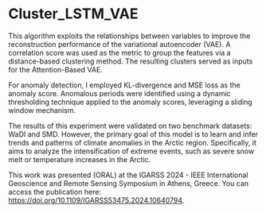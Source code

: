 # Cluster_LSTM_VAE
This algorithm exploits the relationships between variables to improve the reconstruction performance of the variational autoencoder (VAE). A correlation score was used as the metric to group the features via a distance-based clustering method. The resulting clusters served as inputs for the Attention-Based VAE.

For anomaly detection, I employed KL-divergence and MSE loss as the anomaly score. Anomalous periods were identified using a dynamic thresholding technique applied to the anomaly scores, leveraging a sliding window mechanism.

The results of this experiment were validated on two benchmark datasets: WaDI and SMD. However, the primary goal of this model is to learn and infer trends and patterns of climate anomalies in the Arctic region. Specifically, it aims to analyze the intensification of extreme events, such as severe snow melt or temperature increases in the Arctic.

This work was presented (ORAL) at the IGARSS 2024 - IEEE International Geoscience and Remote Sensing Symposium in Athens, Greece. You can access the publication here: https://doi.org/10.1109/IGARSS53475.2024.10640794.



